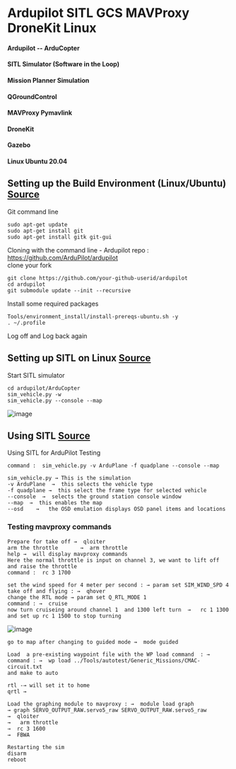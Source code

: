 # Ardupilot SITL GCS MAVProxy DroneKit Linux

#### Ardupilot -- ArduCopter
#### SITL Simulator (Software in the Loop) 
#### Mission Planner Simulation 
#### QGroundControl
#### MAVProxy Pymavlink 
#### DroneKit
#### Gazebo 
#### Linux Ubuntu 20.04






## Setting up the Build Environment (Linux/Ubuntu)  [Source](https://ardupilot.org/dev/docs/building-setup-linux.html#building-setup-linux)


Git command line
```
sudo apt-get update
sudo apt-get install git
sudo apt-get install gitk git-gui
```

Cloning with the command line -
Ardupilot repo : https://github.com/ArduPilot/ardupilot  
clone your fork
```
git clone https://github.com/your-github-userid/ardupilot
cd ardupilot
git submodule update --init --recursive
```

Install some required packages
```
Tools/environment_install/install-prereqs-ubuntu.sh -y
. ~/.profile
```
Log off and Log back again 


## Setting up SITL on Linux  [Source](https://ardupilot.org/dev/docs/setting-up-sitl-on-linux.html) 


Start SITL simulator
```
cd ardupilot/ArduCopter
sim_vehicle.py -w
sim_vehicle.py --console --map
```
![image](https://user-images.githubusercontent.com/84302215/141613076-917673c0-5c92-4dc7-b2fc-54b2b675a453.png)


## Using SITL [Source](https://ardupilot.org/dev/docs/using-sitl-for-ardupilot-testing.html#using-sitl-for-ardupilot-testing)  

Using SITL for ArduPilot Testing
```
command :  sim_vehicle.py -v ArduPlane -f quadplane --console --map

sim_vehicle.py → This is the simulation 
-v ArduPlane  →  this selects the vehicle type 
-f quadplane →  this select the frame type for selected vehicle
--console  →  selects the ground station console window 
--map  →  this enables the map 
--osd    →   the OSD emulation displays OSD panel items and locations
```


### Testing mavproxy commands 

```
Prepare for take off →  qloiter
arm the throttle       →  arm throttle
help →  will display mavproxy commands 
Here the normal throttle is input on channel 3, we want to lift off and raise the throttle 
command :  rc 3 1700
```
```
set the wind speed for 4 meter per second : → param set SIM_WIND_SPD 4
take off and flying : →  qhover
change the RTL mode → param set Q_RTL_MODE 1
command : →  cruise
now turn cruiseing around channel 1  and 1300 left turn  →   rc 1 1300
and set up rc 1 1500 to stop turning 
```
![image](https://user-images.githubusercontent.com/84302215/141613003-e6f1f584-d33b-4302-aeb4-1c9bc947ce1e.png)

```
go to map after changing to guided mode →  mode guided 
```
```
Load  a pre-existing waypoint file with the WP load command  : →
command : →  wp load ../Tools/autotest/Generic_Missions/CMAC-circuit.txt 
and make to auto
```
```
rtl -→ will set it to home 
qrtl → 
```
```
Load the graphing module to mavproxy : →  module load graph
→ graph SERVO_OUTPUT_RAW.servo5_raw SERVO_OUTPUT_RAW.servo5_raw
→  qloiter 
→   arm throttle
→  rc 3 1600
→  FBWA
```
```
Restarting the sim 
disarm 
reboot
```





